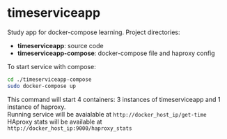 # timeserviceapp
Study app for docker-compose learning.
Project directories:
-  **timeserviceapp**: source code
- **timeserviceapp-compose**: docker-compose file and haproxy config

To start service with compose:
```bash
cd ./timeserviceapp-compose
sudo docker-compose up
```
This command will start 4 containers: 3 instances of timeserviceapp and 1 instance of haproxy.  
Running service will be avaialable at `http://docker_host_ip/get-time`  
HAproxy stats will be available at `http://docker_host_ip:9000/haproxy_stats`